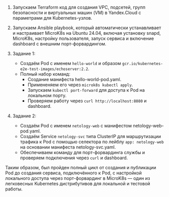 1. Запускаем Terraform код для создания VPC, подсетей, групп безопасности и виртуальных машин (VM) в Yandex.Cloud с параметрами для Kubernetes-узлов.

2. Запускаем Ansible playbook, который автоматически устанавливает и настраивает MicroK8s на Ubuntu 24.04, включая установку snapd, MicroK8s, настройку пользователя, запуск сервиса и включение dashboard с внешним порт-форвардингом.

3. Задание 1:
   - Создаём Pod с именем `hello-world` и образом `gcr.io/kubernetes-e2e-test-images/echoserver:2.2`.
   - Полный набор команд:
     - Создание манифеста hello-world-pod.yaml.
     - Примененяем его через `microk8s kubectl apply`.
     - Запускаем `kubectl port-forward` для доступа к Pod на локальном порту.
     - Проверяем работу через `curl http://localhost:8080` и dashboard.

4. Задание 2:
   - Создаём Pod с именем `netology-web` с манифестом netology-web-pod.yaml.
   - Создаём Service `netology-svc` типа ClusterIP для маршрутизации трафика к Pod с помощью селектора по лейблу `app: netology-web` на основании манифеста netology-svc.yaml.
   - Обеспечиваем команду для порт-форвардинга службы и проверяем подключения через `curl` и dashboard.

Таким образом, был пройден полный цикл от создания и публикации Pod до создания сервиса, подключённого к Pod, с настройкой локального доступа через порт-форвардинг в MicroK8s — один из легковесных Kubernetes дистрибутивов для локальной и тестовой работы.
